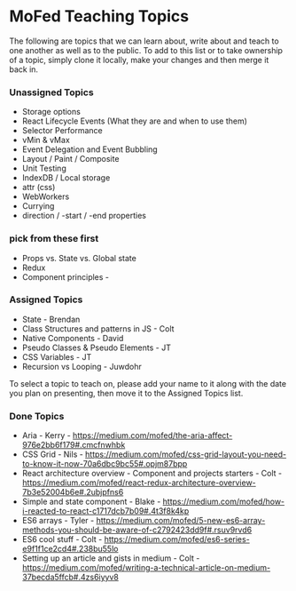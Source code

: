 # MoFed Teaching Topics

The following are topics that we can learn about, write about and teach to one another as well as to the public. To add to this list or to take ownership of a topic, simply clone it locally, make your changes and then merge it back in.

### Unassigned Topics

- Storage options
- React Lifecycle Events (What they are and when to use them)
- Selector Performance
- vMin & vMax
- Event Delegation and Event Bubbling
- Layout / Paint / Composite
- Unit Testing
- IndexDB / Local storage
- attr (css)
- WebWorkers
- Currying
- direction / -start / -end properties

### pick from these first

- Props vs. State vs. Global state
- Redux
- Component principles - 

### Assigned Topics

- State - Brendan
- Class Structures and patterns in JS - Colt
- Native Components - David
- Pseudo Classes & Pseudo Elements - JT
- CSS Variables - JT
- Recursion vs Looping - Juwdohr

To select a topic to teach on, please add your name to it along with the date you plan on presenting, then move it to the Assigned Topics list.

### Done Topics
- Aria - Kerry - https://medium.com/mofed/the-aria-affect-976e2bb6f179#.cmcfnwhbk
- CSS Grid - Nils - https://medium.com/mofed/css-grid-layout-you-need-to-know-it-now-70a6dbc9bc55#.opjm87bpp
- React architecture overview - Component and projects starters - Colt - https://medium.com/mofed/react-redux-architecture-overview-7b3e52004b6e#.2ubjpfns6
- Simple and state component - Blake - https://medium.com/mofed/how-i-reacted-to-react-c1717dcb7b09#.4t3f8k4kp
- ES6 arrays - Tyler - https://medium.com/mofed/5-new-es6-array-methods-you-should-be-aware-of-c2792423dd9f#.rsuv9rvd6
- ES6 cool stuff - Colt - https://medium.com/mofed/es6-series-e9f1f1ce2cd4#.238bu55lo
- Setting up an article and gists in medium - Colt - https://medium.com/mofed/writing-a-technical-article-on-medium-37becda5ffcb#.4zs6iyyv8




